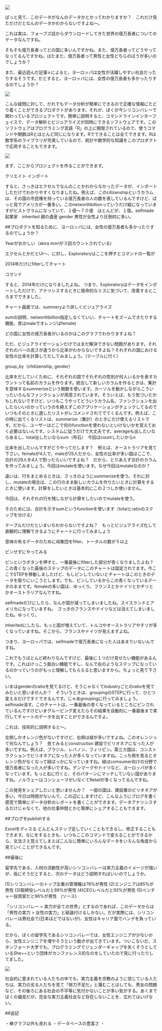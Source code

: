 ![](images/excel-difficult.png)


ぱっと見て、このデータがなんのデータかとかってわかりますか？　これだけ見ただけだとなんのデータかわからないですよね〜。

これは実は、フォーブズ誌からダウンロードしてきた世界の億万長者についてのデータなんですね。

そもそも億万長者ってどの国に多いんですかね。また、億万長者ってどうやってなってるんですかね。はたまた、億万長者って男性と女性どちらのほうが多いのでしょうか？

また、最近読んだ記事↓によると、ヨーロッパは女性が活躍しやすい社会だったりするそうです。だとすると、ヨーロッパには、女性の億万長者も多かったりするのでしょうか？


![](images/europe-female.png)


こんな疑問に対して、だれでもデータ分析が簡単にできるので正確な情報にたどり着くことができるプロダクトがあります。それが、ぼくが今シリコンバレーで関わっているプロジェクトです。簡単に説明すると、コマンドラインインターフェイスで、データ解析とビジュアライズが同時にできるソフトウェアです。このソフトウェアはプログラミング言語「R」の上に開発されているので、使うコマンドや関数はRとほとんど同じになります。Rでできることは全てできます。Rは数学系のライブラリが充実しているので、統計や数学的な知識をこのプロダクトで応用することもできます。


![](images/exploratory.lp.png)


まず、ここからプロジェクトを作ることができます。

クリエイト
インポート

すると、さっきはエクセルでなんのことかわからなかったデータが、インポートしただけでわかりやすくなりましたね。例えば、このcitizenshipというカラムは、その国の市民権を持っている億万長者の人の数を表しているんですけど、ぱっと見でアメリカが一番多い。このnetworthbillionっていうだけ縦になっていますがヒストグラムになっていて、１億〜７０億　ほとんどが、１億。selfmade 起業家　inherited 親の遺産  gender 男性が女性より圧倒的に多い。


##プロダクトを知るために、ヨーロッパには、女性の億万長者も多かったりするのでしょうか？


Yearがおかしい（akira moriが３回カウントされている)


エクセルとかだとUI〜、に対し、Exploratoryはここを押すとコマンドの一覧が


2014年だけにfilterしてチャート

コマンド

すると、2014年だけになりましたよね。
つまり、Exploratoryはデータをインポートしただけで、アナリシスするときに致命的なミスに気づいて、改善するところまでできました。

チャート画面では、summeryより詳しくビジュアライズ

sumの説明、networthbillion指定しなくていい、チャートをズームできたりする機能、青はmaleでオレンジはfemale)

どの国に女性の億万長者がいるのかはこのグラフでわかりますよね？



ただ、ビジュアライゼーションだけではまだ解決できない問題があります。それぞれのバーの高さが違うから比率がわからないですよね？それぞれの国における女性の比率を計算してだしてみましょう。（テーブルに行く）


group_by（chitizenship, gender）


比率をだしていくために、それぞれの国でそれぞれの性別が何人いるかを表すカウントって名前のカラムを作ります。統合して新しいカラムを作るときは、集計を意味するsummerizeという関数を使います。カーソルを動かしながらこういったいろんなファンクションが用意されています。そういえば、もう気づいたかもしれないですけど、いつもこうやってどういうカラム名、ファンクションを出したらいいのかっていうのを絶えずこのアプリケーションがチェックしてるのでいつもそのときに適したリストがレコメンドされてでてくるんです。例えば、この時に出てくるリストは、summerize（集計）のときにだけ使えるリストです。だから、ユーザーはどこで何のfunctionを使わないといけないかを覚えておく必要はないんです。システムに従うだけで大丈夫です。averageも出したいならあるし、total出したいならsum（布石）　今回はcountしたいからn


比率を出したいんですがどうやってだします？　例えば、オーストラリアを見て下さい。femaleが4人で、maleが25人だから、女性の比率が多い国はここで、合計の29人を4人で割ったらいいですよね？　だから、とりあえず合計のカラムを作ってみましょう。今回はmutateを使います。なぜ今回はmutateなのか？

違いは、行をまとめるときは、さっきのようにsummerizeを使う。それに対し、mutateの場合は、この行のまま新しいカラムを作りたいときに計算をするときに使います。計算をしたいときは基本的にこの２つしか使いません。

今回は、それぞれの行を残しながら計算をしたいのでmutateを使う。

そのためには、合計を示すsumというfunctionを使います（totalとratioのステップを分ける）

テーブルだけだといまいちわからないですよね？　もっとビジュアライズ化して直観的に理解できるようにチャートに行ってみましょう

意味の有るデータのために母集団をfilter、トータルの数が５以上

ピンせずにやってみる

ピンというボタンを押すと、一番最後にfilterした部分が青くなりましたよね？この青くなった最後のステップのデータにこのチャートは固定されてます。今ここでSTEPを移動しましたけど、もしピンしていないとチャートはこのときのデータを取りにいこうとします。でも、ピンしているからこの青くなっているデータのままです。femaleの多い国は、ゆっくり、フランスとかドイツとかチリとかオーストラリアなんですね。

selfmadeだけにしたら、なんか国が減ってしまいましたね。スイスランドとアメリカになっていますね。　さっきのフランスやドイツなどは消えてしまいましたね。ゆっくり。

inheritedにしたら、もっと国が増えていて、トルコやオーストラリアやチリが多くなっていますね。そこから、フランスやドイツが見えますよね。

つまり、ヨーロッパでは、selfmadeで億万長者になった人はあまりいないんですね。


これでもうほとんど終わりなんですけど、最後に１つだけ見せたい機能があるんです。これはけっこう面白い機能ですし、なんで右のようなステップになっているのかっていうのがもっと理解してもらえると思いますから。ちょっと見て下さい。

いまはgenderのratioを見てるけど、そうじゃなくてindustryごとのratioを見てみたいと思いませんか？　そういうときは、groupingのSTEPに行って、ひとつ変えるだけですぐできるんです。じゃあgroupingに行ってみましょう。selfmade消す。このチャートは、一番最後の青くなっているところにピンされているんですけどいまグルーピング変えたらその結果を自動的に一番最後まで実行してチャートのデータを出すことができるんですよ。

これは、技術的に説明すると〜。


左側しかオレンジ色がないですけど、右側は緑が多いですよね。このオレンジって何なんでしょう？　見てみるとconstruction 建設でビリオネアになった人が多いですね。例えば、ブラジル、レバノン、フィリピン。第三カ国は、コンストラクションでビリオネアになった人が多くなっていますね。こっち側を見るとオレンジ色がなくなって緑ばっかになっていますね。緑はcomsumer向けの分野で億万長者になった人が多いですね。デンマークやドイツなど、ヨーロッパが多くなっています。もっと右に行くと、そのパターンにマッチしていない国がありますね。ノルウェーはコンシューマがいなくてRetailが多くなってるんですね。

この発見をシェアしたいと思いませんか？　一部の国は、建設業のビリオネアが多い。今日は時間がないんで、この辺にしますけど、こんなふうにブログを書く感覚で簡単にデータ分析のレポートを書くことができます。データアナリシスするだけじゃなくて、他の仕事仲間とかと簡単にシェアすることもできます。

##ブログをpublishする

Excelをディスる
どんどんステップ足していくこともできるし、修正することもできます。なにをするときも、いつもここのコマンドで変えることができるから、文法さえ覚えてしまえばこんなに簡単にいろんなデータをいろんな角度から見ていくことができるんです。






























##最後に

留学先である、人材の流動性が高いシリコンバレーは実力主義のイメージが強いが、仮にそうだとすると、次のデータはどう説明すればいいのでしょうか。

(1)シリコンバレーのトップ企業の管理職は78%が男性
(2)エンジニアは85%が男性
(3)取締役レベルだと89%が男性
(4)CEOレベルだと93%が男性
(5)ベンチャー投資家だと96%が男性　(ソース)

「シリコンバレー = 実力が全ての世界」とするのであれば、このデータからは「男性の実力 > 女性の実力」と結論付けるしかない。だが実際には、シリコンバレーは男社会で(日本ほどではないが)、女性はキャリア面でハンデを負っている。


だから、ぼくの留学先であるシリコンバレーでは、女性エンジニアが少ないから、女性エンジニアを増やそうという動きが出てきています。ついこないだ、スタンフォード大学でも、プログラミングでジェンダーギャップを失くそうとしているShe++という団体がカンファレンス的なのをしていたので見に行ったりしてました。


![](images/she++.lp.png)


社会的に恵まれている人たちの中でも、実力主義を宗教のように信じている人たちは、実力の劣る人たちを見て「努力不足だ」と蔑むことはしても、男女の問題など、その後ろにある社会の不平等に気付かないことが多い気がする。あくまでぼくの偏見だが。完全な実力主義社会など存在しないことを、忘れてはいけない。



##追記

・棒グラフ以外も見れる
・データベースの豊富さ
・
